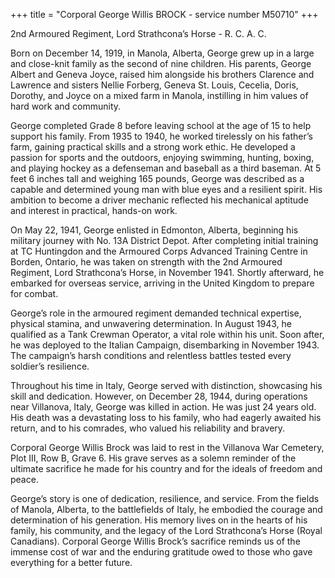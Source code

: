 +++
title = "Corporal George Willis BROCK - service number M50710"
+++

2nd Armoured Regiment, Lord Strathcona’s Horse - R. C. A. C. 

Born on December 14, 1919, in Manola, Alberta, George grew up in a large and close-knit family as the second of nine children. His parents, George Albert and Geneva Joyce, raised him alongside his brothers Clarence and Lawrence and sisters Nellie Forberg, Geneva St. Louis, Cecelia, Doris, Dorothy, and Joyce on a mixed farm in Manola, instilling in him values of hard work and community.

George completed Grade 8 before leaving school at the age of 15 to help support his family. From 1935 to 1940, he worked tirelessly on his father’s farm, gaining practical skills and a strong work ethic. He developed a passion for sports and the outdoors, enjoying swimming, hunting, boxing, and playing hockey as a defenseman and baseball as a third baseman. At 5 feet 6 inches tall and weighing 165 pounds, George was described as a capable and determined young man with blue eyes and a resilient spirit. His ambition to become a driver mechanic reflected his mechanical aptitude and interest in practical, hands-on work.

On May 22, 1941, George enlisted in Edmonton, Alberta, beginning his military journey with No. 13A District Depot. After completing initial training at TC Huntingdon and the Armoured Corps Advanced Training Centre in Borden, Ontario, he was taken on strength with the 2nd Armoured Regiment, Lord Strathcona’s Horse, in November 1941. Shortly afterward, he embarked for overseas service, arriving in the United Kingdom to prepare for combat.

George’s role in the armoured regiment demanded technical expertise, physical stamina, and unwavering determination. In August 1943, he qualified as a Tank Crewman Operator, a vital role within his unit. 
Soon after, he was deployed to the Italian Campaign, disembarking in November 1943. The campaign’s harsh conditions and relentless battles tested every soldier’s resilience.

Throughout his time in Italy, George served with distinction, showcasing his skill and dedication. However, on December 28, 1944, during operations near Villanova, Italy, George was killed in action. He was just 24 years old. His death was a devastating loss to his family, who had eagerly awaited his return, and to his comrades, who valued his reliability and bravery.

Corporal George Willis Brock was laid to rest in the Villanova War Cemetery, Plot III, Row B, Grave 6. His grave serves as a solemn reminder of the ultimate sacrifice he made for his country and for the ideals of freedom and peace.

George’s story is one of dedication, resilience, and service. From the fields of Manola, Alberta, to the battlefields of Italy, he embodied the courage and determination of his generation. His memory lives on in the hearts of his family, his community, and the legacy of the Lord Strathcona’s Horse (Royal Canadians). Corporal George Willis Brock’s sacrifice reminds us of the immense cost of war and the enduring gratitude owed to those who gave everything for a better future.
